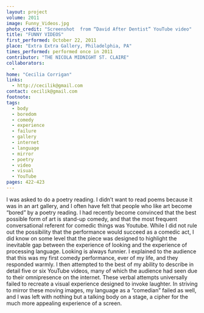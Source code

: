```yaml
---
layout: project
volume: 2011
image: Funny_Videos.jpg
photo_credit: "Screenshot  from “David After Dentist” YouTube video"
title: "FUNNY VIDEOS"
first_performed: October 22, 2011
place: "Extra Extra Gallery, Philadelphia, PA"
times_performed: performed once in 2011
contributor: "THE NICOLA MIDNIGHT ST. CLAIRE"
collaborators: 
  - 
home: "Cecilia Corrigan"
links: 
  - http://cecilik@gmail.com
contact: cecilik@gmail.com
footnote: 
tags: 
  - body
  - boredom
  - comedy
  - experience
  - failure
  - gallery
  - internet
  - language
  - mirror
  - poetry
  - video
  - visual
  - YouTube
pages: 422-423
---
```


I was asked to do a poetry reading. I didn’t want to read poems because it was in an art gallery, and I often have felt that people who like art become “bored” by a poetry reading. I had recently become convinced that the best possible form of art is stand-up comedy, and that the most frequent conversational referent for comedic things was Youtube. While I did not rule out the possibility that the performance would succeed as a comedic act, I did know on some level that the piece was designed to highlight the inevitable gap between the experience of looking and the experience of processing language. Looking is always funnier. I explained to the audience that this was my first comedy performance, ever of my life, and they responded warmly. I then attempted to the best of my ability to describe in detail five or six YouTube videos, many of which the audience had seen due to their omnipresence on the internet. These verbal attempts universally failed to recreate a visual experience designed to invoke laughter. In striving to mirror these moving images, my language as a “comedian” failed as well, and I was left with nothing but a talking body on a stage, a cipher for the much more appealing experience of a screen.
